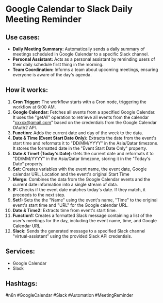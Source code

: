 # Google Calendar to Slack Daily Meeting Reminder

## Use cases:

- **Daily Meeting Summary:** Automatically sends a daily summary of meetings scheduled in Google Calendar to a specific Slack channel.
- **Personal Assistant:** Acts as a personal assistant by reminding users of their daily schedule first thing in the morning.
- **Team Coordination:** Informs a team about upcoming meetings, ensuring everyone is aware of the day's agenda.

## How it works:

1.  **Cron Trigger:** The workflow starts with a Cron node, triggering the workflow at 6:00 AM.
2.  **Google Calendar:** Fetches all events from a specified Google Calendar. It uses the "getAll" operation to retrieve all events from the calendar "xxxxx@gmail.com" based on the credentials from the Google Calendar OAuth2 API.
3.  **Function:** Adds the current date and day of the week to the data.
4.  **Date & Time (Event Start Date Only):** Extracts the date from the event's start time and reformats it to "DD/MM/YYYY" in the Asia/Qatar timezone. It stores the formatted date in the "Event Start Date Only" property.
5.  **Date & Time1 (Today's Date):** Gets the current date and reformats it to "DD/MM/YYYY" in the Asia/Qatar timezone, storing it in the "Today's Date" property.
6.  **Set:** Creates variables with the event name, the event date, Google calendar URL, Location and the event's original Start Time
7.  **Merge:** Combines the data from the Google Calendar events and the current date information into a single stream of data.
8.  **IF:** Checks if the event date matches today's date. If they match, it proceeds to the next step.
9.  **Set1:** Sets the  the "Name" using the event's name, "Time" to the original event's start time and "URL" for the Google calendar URL.
10. **Date & Time2:** Extracts time from event's start time.
11. **Function1:** Creates a formatted Slack message containing a list of the user's meetings for the day, including the event name, time, and Google Calendar URL.
12. **Slack:** Sends the generated message to a specified Slack channel "virtual-assistant" using the provided Slack API credentials.

## Services:

-   Google Calendar
-   Slack

## Hashtags:

#n8n #GoogleCalendar #Slack #Automation #MeetingReminder
